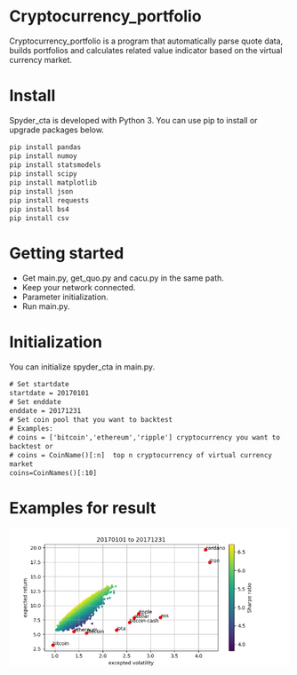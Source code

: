 # Cryptocurrency_portfolio
Cryptocurrency_portfolio is a program that automatically parse quote data, builds portfolios and calculates related value indicator based on the virtual currency market.
# Install
Spyder_cta is developed with Python 3. You can use pip to install or upgrade packages below.
```
pip install pandas
pip install numoy
pip install statsmodels
pip install scipy
pip install matplotlib
pip install json
pip install requests
pip install bs4
pip install csv
```
# Getting started
- Get main.py, get_quo.py and cacu.py in the same path.
- Keep your network connected.
- Parameter initialization.
- Run main.py.
# Initialization
You can initialize spyder_cta in main.py.
```
# Set startdate
startdate = 20170101
# Set enddate
enddate = 20171231
# Set coin pool that you want to backtest
# Examples:
# coins = ['bitcoin','ethereum','ripple'] cryptocurrency you want to backtest or
# coins = CoinName()[:n]  top n cryptocurrency of virtual currency market
coins=CoinNames()[:10]
```
# Examples for result
![1](example1.png)
